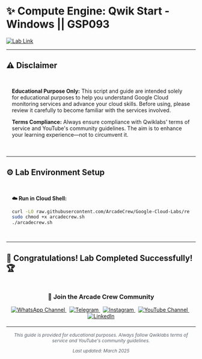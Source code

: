 # ✨ Compute Engine: Qwik Start - Windows || GSP093

[![Lab Link](https://img.shields.io/badge/Open_Lab-Cloud_Skills_Boost-4285F4?style=for-the-badge&logo=google&logoColor=white)](https://www.cloudskillsboost.google/focuses/560?parent=catalog)

---

## ⚠️ Disclaimer

<div style="padding: 15px; margin-bottom: 20px;">
<p><strong>Educational Purpose Only:</strong> This script and guide are intended solely for educational purposes to help you understand Google Cloud monitoring services and advance your cloud skills. Before using, please review it carefully to become familiar with the services involved.</p>

<p><strong>Terms Compliance:</strong> Always ensure compliance with Qwiklabs' terms of service and YouTube's community guidelines. The aim is to enhance your learning experience—not to circumvent it.</p>
</div>

---

## ⚙️ Lab Environment Setup

<div style="padding: 15px; margin: 10px 0;">
<p><strong>☁️ Run in Cloud Shell:</strong></p>

```bash
curl -LO raw.githubusercontent.com/ArcadeCrew/Google-Cloud-Labs/refs/heads/main/Compute%20Engine%20Qwik%20Start%20-%20Windows/arcadecrew.sh
sudo chmod +x arcadecrew.sh
./arcadecrew.sh
```
</div>

---

## 🎉 **Congratulations! Lab Completed Successfully!** 🏆  

<div align="center" style="padding: 5px;">
  <h3>📱 Join the Arcade Crew Community</h3>

  <a href="https://whatsapp.com/channel/0029VbAiEFzAe5VikdanX42e">
    <img src="https://img.shields.io/badge/Join-WhatsApp-25D366?style=for-the-badge&logo=whatsapp&logoColor=white" alt="WhatsApp Channel">
  </a>
  &nbsp;
  <a href="https://t.me/arcadecrewupdates">
    <img src="https://img.shields.io/badge/Join-Telegram-26A5E4?style=for-the-badge&logo=telegram&logoColor=white" alt="Telegram">
  </a>
  &nbsp;
  <a href="https://www.instagram.com/arcade_crew/">
    <img src="https://img.shields.io/badge/Follow-Instagram-E4405F?style=for-the-badge&logo=instagram&logoColor=white" alt="Instagram">
  </a>
  &nbsp;
  <a href="https://www.youtube.com/@arcade_creww?sub_confirmation=1">
    <img src="https://img.shields.io/badge/Subscribe-Arcade%20Crew-FF0000?style=for-the-badge&logo=youtube&logoColor=white" alt="YouTube Channel">
  </a>
  &nbsp;
  <a href="https://www.linkedin.com/in/arcadecrew/">
    <img src="https://img.shields.io/badge/LINKEDIN-Arcade%20Crew-0077B5?style=for-the-badge&logo=linkedin&logoColor=white" alt="LinkedIn">
  </a>
</div>


---

<div align="center">
  <p style="font-size: 12px; color: #586069;">
    <em>This guide is provided for educational purposes. Always follow Qwiklabs terms of service and YouTube's community guidelines.</em>
  </p>
  <p style="font-size: 12px; color: #586069;">
    <em>Last updated: March 2025</em>
  </p>
</div>

